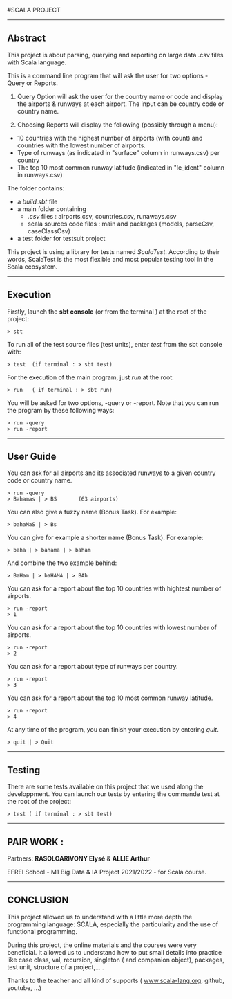 #SCALA PROJECT
___
Abstract
------

This project is about parsing, querying and reporting on large data .csv files with Scala language.

This is a command line program that will ask the user for two options - Query or Reports. 

1) Query Option will ask the user for the country name or code and display the airports & runways at each airport. The input can be country code or country name. 


2) Choosing Reports will display the following (possibly through a menu): 
* 10 countries with the highest number of airports (with count) and countries with the lowest number of airports. 
* Type of runways (as indicated in "surface" column in runways.csv) per country 
* The top 10 most common runway latitude (indicated in "le_ident" column in runways.csv) 



The folder contains:

* a *build.sbt* file
* a main folder containing
     * *.csv* files : airports.csv, countries.csv, runaways.csv
     * scala sources code files : main and packages (models, parseCsv, caseClassCsv)
* a test folder for testsuit project

This project is using a library for tests named *ScalaTest*. According to their words, ScalaTest is the most flexible and most popular testing tool in the Scala ecosystem.

___
Execution
---------

Firstly, launch the **sbt console**  (or from the terminal ) at the root of the project:

    > sbt  

To run all of the test source files (test units), enter *test* from the sbt console with:

    > test  (if terminal : > sbt test)

For the execution of the main program, just *run* at the root:

    > run   ( if terminal : > sbt run)

You will be asked for two options, -query or -report. Note that you can run the program by these following ways:

    > run -query
    > run -report




___
User Guide
----------

You can ask for all airports and its associated runways to a given country code or country name.

    > run -query
    > Bahamas | > BS       (63 airports)

 You can also give a fuzzy name (Bonus Task). For example:

    > bahaMaS | > Bs

You can give for example a shorter name (Bonus Task). For example:

    > baha | > bahama | > baham

And combine the two example behind:

    > BaHam | > baHAMA | > BAh

You can ask for a report about the top 10 countries with hightest number of airports.

    > run -report
    > 1

You can ask for a report about the top 10 countries with lowest number of airports.

    > run -report
    > 2

You can ask for a report about type of runways per country.

    > run -report
    > 3

You can ask for a report about the top 10 most common runway latitude.
    
    > run -report
    > 4
      
At any time of the program, you can finish your execution by entering *quit*.

    > quit | > Quit

___
Testing 
-------

There are some tests available on this project that we used along the developpment. You can launch our tests by entering the commande test at the root of the project:

    > test ( if terminal : > sbt test)

___
PAIR WORK :
-------

Partners: **RASOLOARIVONY Elysé** & **ALLIE Arthur**

EFREI School -  M1 Big Data & IA Project 2021/2022 - for Scala course. 



____
CONCLUSION 
----------
This project allowed us to understand with a little more depth the programming language: SCALA, especially the particularity and the use of functional programming.

During this project, the online materials and the courses were very beneficial. It allowed us to understand how to put small details into practice like case class, val, recursion, singleton ( and companion object), packages, test unit, structure of a project,... .

Thanks to the teacher and all kind of supports ( www.scala-lang.org, github, youtube, ...)